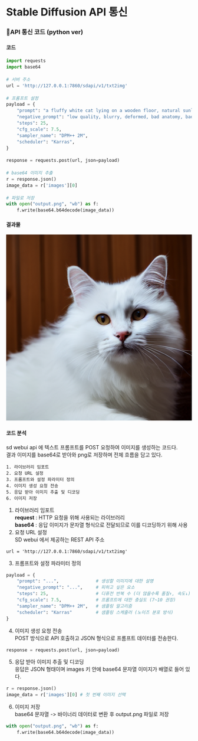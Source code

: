 # Stable Diffusion API 통신

### 📌API 통신 코드 (python ver)
#### 코드
```python
import requests
import base64

# 서버 주소
url = 'http://127.0.0.1:7860/sdapi/v1/txt2img'

# 프롬프트 설정
payload = {
    "prompt": "a fluffy white cat lying on a wooden floor, natural sunlight from the window, photorealistic, ultra detailed, 8k, soft shadow, close-up",
    "negative_prompt": "low quality, blurry, deformed, bad anatomy, bad eyes, cross-eyed, asymmetrical eyes, mutated eyes, fused eyes, extra eyes, extra limbs, cropped, out of frame, watermark, text, nsfw, unnatural colors",
    "steps": 25,
    "cfg_scale": 7.5,
    "sampler_name": "DPM++ 2M",
    "scheduler": "Karras",
}

response = requests.post(url, json=payload)

# base64 이미지 추출
r = response.json()
image_data = r['images'][0]

# 파일로 저장
with open("output.png", "wb") as f:
    f.write(base64.b64decode(image_data))
```
#### 결과물
![스테이블 디퓨전 결과물](img/post/250704/output.png)

#### 코드 분석
sd webui api 에 텍스트 프롬프트를 POST 요청하여 이미지를 생성하는 코드다.</br>
결과 이미지를 base64로 받아와 png로 저장하며 전체 흐름을 담고 있다.</br>
```plainText
1. 라이브러리 임포트
2. 요청 URL 설정
3. 프롬프트와 설정 파라미터 정의
4. 이미지 생성 요청 전송
5. 응답 받아 이미지 추출 및 디코딩
6. 이미지 저장
```
1. 라이브러리 임포트</br>
**request** : HTTP 요청을 위해 사용되는 라이브러리</br> 
**base64** : 응답 이미지가 문자열 형식으로 전달되므로 이를 디코딩하기 위해 사용</br>
2. 요청 URL 설정</br>
SD webui 에서 제공하는 REST API 주소</br>
```plainText
url = 'http://127.0.0.1:7860/sdapi/v1/txt2img'
```
3. 프롬프트와 설정 파라미터 정의</br>
```python
payload = {
    "prompt": "...",              # 생성할 이미지에 대한 설명
    "negative_prompt": "...",     # 피하고 싶은 요소
    "steps": 25,                  # 디퓨전 반복 수 (더 많을수록 품질↑, 속도↓)
    "cfg_scale": 7.5,             # 프롬프트에 대한 충실도 (7~10 권장)
    "sampler_name": "DPM++ 2M",   # 샘플링 알고리즘
    "scheduler": "Karras"         # 샘플링 스케줄러 (노이즈 분포 방식)
}
```
4. 이미지 생성 요청 전송</br>
POST 방식으로 API 호출하고 JSON 형식으로 프롬프트 데이터를 전송한다.</br>
```python
response = requests.post(url, json=payload)
```
5. 응답 받아 이미지 추출 및 디코딩</br>
응답은 JSON 형태이며 images 키 안에 base64 문자열 이미지가 배열로 들어 있다.</br>
```python
r = response.json()
image_data = r['images'][0] # 첫 번째 이미지 선택
```
6. 이미지 저장</br>
base64 문자열 -> 바이너리 데이터로 변환 후 output.png 파일로 저장</br>
```python
with open("output.png", "wb") as f:
    f.write(base64.b64decode(image_data))
```
